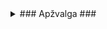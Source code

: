 <details>
<summary>### Apžvalga ###</summary>
<br>

Ši programa skirta generuoti studentų pažymių ataskaitas. Vartotojas gali pasirinkti iš kelių variantų:

Generuoti pažymius:
Suvedus studento vardą ir pavardę, programa sugeneruos atsitiktinį namų darbų skaičių (nuo 1 iki 10),
atsitiktinius namų darbų rezultatus (nuo 1 iki 10) ir atsitiktinį egzamino rezultatą (nuo 1 iki 10).
Galutinis balas bus apskaičiuojamas pagal formulę: 0.4 * vidutinis namų darbų balas + 0.6 * egzamino balas.
Rezultatai bus rodomi lentelėje su stulpeliais: Pavarde, Vardas, Galutinis (Vid.) arba Galutinis (Med.) (priklausomai nuo pasirinkimo).

Skaityti iš failo:
Programa nuskaitys duomenis iš pasirinkto failo. Failas turi būti suformatuotas taip, kad kiekvienoje eilutėje
būtų studento vardas, pavardė ir namų darbų rezultatai (atskirti tarpais).
Galutinis balas bus apskaičiuojamas taip pat, kaip ir ankstesniame variante.
Rezultatai bus rodomi lentelėje su stulpeliais: Pavarde, Vardas, Galutinis (Vid.) arba Galutinis (Med.) (priklausomai nuo pasirinkimo).

Rankinis įvedimas:
Vartotojas galės rankiniu būdu įvesti studentų vardus, pavardes, namų darbų rezultatus ir egzamino rezultatus.
Galutinis balas bus apskaičiuojamas taip pat, kaip ir ankstesniuose variantuose.
Rezultatai bus rodomi lentelėje su stulpeliais: Pavarde, Vardas, Galutinis (Vid.) arba Galutinis (Med.) (priklausomai nuo pasirinkimo).

<details>

<details>
<summary>### Funkcijos ###</summary>
<br>

Pagrindinės funkcijos:

GeneruotiPazymius: Ši funkcija sugeneruoja atsitiktinius studentų duomenis ir apskaičiuoja galutinius balus.
Skaitymas: Ši funkcija nuskaito duomenis iš pasirinkto failo ir apskaičiuoja galutinius balus.
RankinisIvedimas: Ši funkcija leidžia vartotojui rankiniu būdu įvesti studentų duomenis ir apskaičiuoja galutinius balus.
RusiuotiSpausdinti: Ši funkcija rūšiuoja ir spausdina rezultatų lentelę.
PasirinktiFaila: Ši funkcija leidžia vartotojui pasirinkti failą iš pateikto sąrašo.
RusiuotiGeraisBlogais: Ši funkcija rūšiuoja studentus pagal vidurkį į du atskirus failus: "Kietiakai" (studentai su vidurkiu > 5) ir "Nuskriaustukai" (studentai su vidurkiu < 5).

Papildomos funkcijos:

Galimybė apskaičiuoti ir parodyti medianą vietoj vidurkio.

Galimybė rūšiuoti rezultatus pagal vardą, pavardę arba balą.

Galimybė išsaugoti rezultatus faile.


Naudojimo instrukcija:

Paleiskite programą.

Pasirinkite norimą variantą:
Generuoti pažymius
Skaityti iš failo
Rankinis įvedimas

Jei pasirinkote "Skaityti iš failo", pasirinkite norimą failą iš sąrašo.

Jei pasirinkote "Rankinis įvedimas", įveskite studentų duomenis.

Pasirinkite, kaip norite matyti savo galutinį balą:
Vidutinis (Vid.)
Mediana (Med.)

Pasirinkite, kaip norite rusiuoti rezultatus:
Vardo
Pavardės
Balais

Pasirinkite, kaip norite matyti rezultatus:
Ekrane
Faile


Pavyzdys

Vartotojas pasirenka "Generuoti pažymius".

Įveda studento vardą: Jonas

Įveda studento pavardę: Jonaitis

Programa sugeneruoja 5 namų darbus.

Namų darbų rezultatai: 8, 7, 9, 6, 10.

Egzamino rezultatas: 8.

Rezultatai:

Pavarde | Vardas | Galutinis (Vid.)
------- | -------- | --------
Jonaitis | Jonas | 8.20

Sąrankos failas

Programa gali dirbti su duomenų failu, kuriame kiekvienoje eilutėje yra studentų informacija, atskirta tarpais:

Vardas Pavardė Namų_darbo_rezultatas1 Namų_darbo_rezultatas2 ... Egzamino_rezultatas
Pavyzdys:

Petras Petraitis 7 8 9 10 7
Ona Onaitytė 5 6 8 4 8

<details>

### KOMPIUTERIO SPECIFIKACIJOS: ###

CPU: I7 - 12700H
RAM: 16gb SODIMM 4800 Mhz
GPU: RTX 3060 (mobile)

<details>
<summary>### TYRIMO REZULTATAI ###</summary>
<br>


studentai1000

<img width="539" alt="studentai1000" src="https://github.com/Ghirahim5/Objektinis-2024/assets/147089390/a2ac3659-290c-4953-bc8c-7db9d08f0d87">

studentai10000

<img width="543" alt="studentai10000" src="https://github.com/Ghirahim5/Objektinis-2024/assets/147089390/44dbc6fa-8ec6-49f8-8cfa-61e1523ac7a3">

studentai100000

<img width="542" alt="studentai100000" src="https://github.com/Ghirahim5/Objektinis-2024/assets/147089390/4391de41-d2f6-4776-9585-2c05532c152e">

studentai1000000

<img width="539" alt="studentai1000000" src="https://github.com/Ghirahim5/Objektinis-2024/assets/147089390/2df42488-8e47-4d98-99cc-d28ed992c785">

studentai10000000

<img width="535" alt="studentai10000000" src="https://github.com/Ghirahim5/Objektinis-2024/assets/147089390/fe55d02c-ea62-46b9-b66a-c000c0eede2e">


Vektorių 1 strategijos rezultatai

1000

<img width="531" alt="vektoriai1k" src="https://github.com/Ghirahim5/Objektinis-2024/assets/147089390/b63fd63b-703f-45ae-be80-f0919b198a9f">

10000

<img width="540" alt="vektoriai10k" src="https://github.com/Ghirahim5/Objektinis-2024/assets/147089390/f29cdd16-7852-4eb7-9839-f43bfedf5d36">

100000

<img width="538" alt="vektoriai100k" src="https://github.com/Ghirahim5/Objektinis-2024/assets/147089390/9b29faf8-e9e1-4273-87d6-6543771728de">

1000000

<img width="539" alt="vektoriai1000k" src="https://github.com/Ghirahim5/Objektinis-2024/assets/147089390/cf4aa102-5880-46fa-ab7b-62d30d372ed2">

10000000

<img width="532" alt="vektoriai10000k" src="https://github.com/Ghirahim5/Objektinis-2024/assets/147089390/c016bee9-c79d-4224-a7e3-971940a94bd1">


Vektorių 2 strategijos rezultatai

1000

<img width="505" alt="2vektoriai1k" src="https://github.com/Ghirahim5/Objektinis-2024/assets/147089390/53664d61-c4b2-4b76-b192-a60b95d2ec68">

10000

<img width="503" alt="2vektoriai10k" src="https://github.com/Ghirahim5/Objektinis-2024/assets/147089390/9f26a3cd-ec8b-4070-9c9f-d8f999922a64">

100000

<img width="505" alt="2vektoriai100k" src="https://github.com/Ghirahim5/Objektinis-2024/assets/147089390/ce02d483-9678-400f-b037-3f80de282ca0">

1000000

<img width="504" alt="2vektoriai1000k" src="https://github.com/Ghirahim5/Objektinis-2024/assets/147089390/c3ca46f0-ac4b-479b-9367-ca44c58bc868">

10000000

<img width="502" alt="2vektoriai10000k" src="https://github.com/Ghirahim5/Objektinis-2024/assets/147089390/7b290f42-7ff5-4281-92e3-4ead743068ec">

Vektorių 3 strategijos rezultatai

1000

<img width="510" alt="3vektoriai1k" src="https://github.com/Ghirahim5/Objektinis-2024/assets/147089390/08590569-2483-4864-bcde-5b2dcc0dad4d">

10000

<img width="506" alt="3vektoriai10k" src="https://github.com/Ghirahim5/Objektinis-2024/assets/147089390/453d19bc-6e50-4a1a-b274-71f2b49944d7">

100000

<img width="505" alt="3vektoriai100k" src="https://github.com/Ghirahim5/Objektinis-2024/assets/147089390/410530ad-0921-47fa-86fb-290b1fe600f2">

1000000

<img width="505" alt="3vektoriai1000k" src="https://github.com/Ghirahim5/Objektinis-2024/assets/147089390/dc6c718d-258d-4519-9f7a-086ab7ad6520">

10000000

<img width="508" alt="3vektoriai10000k" src="https://github.com/Ghirahim5/Objektinis-2024/assets/147089390/170776b8-6226-4a46-9704-ab03f37c3f01">

List 1 strategijos rezultatai

1000

<img width="535" alt="list1k" src="https://github.com/Ghirahim5/Objektinis-2024/assets/147089390/9fb0197f-b2fa-42c1-840a-bce492c2cd63">

10000

<img width="541" alt="list10k" src="https://github.com/Ghirahim5/Objektinis-2024/assets/147089390/c1d9f031-9294-428e-b9a6-a80f997614a6">

100000

<img width="542" alt="list100k" src="https://github.com/Ghirahim5/Objektinis-2024/assets/147089390/ab898ad4-0ca5-4cd8-aced-2410b27032c4">

1000000

<img width="535" alt="list1000k" src="https://github.com/Ghirahim5/Objektinis-2024/assets/147089390/b2ec0115-a640-4908-9898-bd730c37d759">

10000000

<img width="526" alt="list10000k" src="https://github.com/Ghirahim5/Objektinis-2024/assets/147089390/d1db7b17-3ba1-4da6-bb89-3d8e8aacded5">


List 2 strategijos rezultatai

1000

<img width="533" alt="2list1k" src="https://github.com/Ghirahim5/Objektinis-2024/assets/147089390/2439cfbc-6ee1-42fc-b09e-512e21e26632">

10000

<img width="539" alt="2list10k" src="https://github.com/Ghirahim5/Objektinis-2024/assets/147089390/5e7fde2a-eac9-4d31-946f-d075941c2e81">

100000

<img width="539" alt="2list100k" src="https://github.com/Ghirahim5/Objektinis-2024/assets/147089390/143da5e7-5e9c-4c43-af36-9a6da0e68ddd">

1000000

<img width="534" alt="2list1000k" src="https://github.com/Ghirahim5/Objektinis-2024/assets/147089390/c1f6e346-80c6-48c6-bce2-d05ef6a66113">

10000000

<img width="528" alt="2list10000k" src="https://github.com/Ghirahim5/Objektinis-2024/assets/147089390/e849dd0c-eb5e-474c-acf8-8fe146a2a0f7">


Deque 1 strategijos rezultatai

1000

<img width="533" alt="deque1k" src="https://github.com/Ghirahim5/Objektinis-2024/assets/147089390/44811f21-9aff-42cf-b391-3bb9f57b891e">

10000

<img width="542" alt="deque10k" src="https://github.com/Ghirahim5/Objektinis-2024/assets/147089390/685ac575-2f7f-4ee1-9e3b-8c0b4b6921a2">

100000

<img width="538" alt="deque100k" src="https://github.com/Ghirahim5/Objektinis-2024/assets/147089390/12cce25e-6be8-45cf-903c-857aa2eeafed">

1000000

<img width="533" alt="deque1000k" src="https://github.com/Ghirahim5/Objektinis-2024/assets/147089390/6a72468f-42da-41ab-81b1-d3476aaaf012">

10000000

<img width="524" alt="deque10000k" src="https://github.com/Ghirahim5/Objektinis-2024/assets/147089390/46bdf096-bbad-48bc-8d9f-d0b30d745498">


Deque 2 strategijos rezultatai

1000

<img width="541" alt="2deque1k" src="https://github.com/Ghirahim5/Objektinis-2024/assets/147089390/40df0406-311a-4e90-b3de-c214ae896868">

10000

<img width="541" alt="2deque10k" src="https://github.com/Ghirahim5/Objektinis-2024/assets/147089390/1281fcd5-a690-4af8-9937-6e346b288e5c">

100000

<img width="540" alt="2deque100k" src="https://github.com/Ghirahim5/Objektinis-2024/assets/147089390/ff7e6b79-61b1-45db-8d55-82615b467102">

1000000

<img width="532" alt="2deque1000k" src="https://github.com/Ghirahim5/Objektinis-2024/assets/147089390/b444e59f-2e56-44ff-9a14-2d8657c2a528">

10000000

<img width="527" alt="2deque10000k" src="https://github.com/Ghirahim5/Objektinis-2024/assets/147089390/7a6ffe30-b85f-4ab4-8ea8-6ad0c4945fe0">

</details>

Tyrimo išvados:

Efektyviausias metodas tai realizacija naudojanti Vektorių trečiąją strategiją.
Antras efektyviausias metodas tai realizacija naudojanti Vektorių pirmąją strategiją.
Trečias efektyviausias metodas tai realizacija naudojanti Listų antrąją strategiją.

### INSTALIACIJOS INSTRUKCIJOS ###

Pirma reikia pasirinkti vieną iš trijų versijų - Deque, List arba Vector ir atsisiųsti visus failus esančius pasirinktame aplanke.

Tada sekite šio video instrukcijas norint sukurti .exe failą:

https://www.youtube.com/watch?v=ccDPSF4V2N8

Toliau arba atsisiųskite duomenų failus arba juos sugeneruokite naudodamiesi programoje realizuota funkcija.

### EKSPERIMENTINĖ ANALIZĖ ###

Nenaudojant optimizavimo "flag'ų"

|         | Greitis (su 1 mln.)  | Greitis (su 10 mln.) | Failo dydis (Kb) |
| ------- | -------------------- | -------------------- | ---------------- |
| Klasė   |        8,01 s.       |        82,75 s.      |       162        |
| Strukt. |        7,53 s.       |        92,31 s.      |       139        |

<details>
<summary>### RELEASE'Ų INFORMACIJA ###</summary>
<br>
  
Pirmasis subrelease:

1. Programa, naudotojui įvedus informaciją, duoda pasirinkimą kaip naudotojas nori, jog jo vidurkis būtų apskaičiuojamas - tradiciniu būdu ar medianos metodu.
2. Ekrane "atspausdinama" lentelė, kuri pateikia informaciją apie naudotoją - Vardą, pavardę ir vidurkį.

v0.1

1. Programoje realizuotas meniu kuris vartotojui pateikia keturias galimybes: 1- Įvesti duomenis rankiniu būdu 2 - Generuoti pažymius 3 - Generuoti pažymius ir vardus 4 - Baigti darbą.
2. Yra dvi realizuotos programos versijos - viena kuri veikia tik su c masyvais, o kita - su vektoriais.
3. Programoje yra neteisingos įvesties apsauga.
4. Vartotojas gali pasirinkti kaip nori matyti savo galutinį pažymį - mediana arba tradiciniu vidurkio būdu.

v0.2

1. Pakeičiau duomenų įvedimą į pilnai dinaminį.
2. Pridėjau galimybę nuskaityti duomenis iš failo.
3. Pridėjau galimybę pasirinkti kokį failą norima atidaryti ir apdoroti.
4. Pridėjau galimybę rūšiuoti duomenis pagal skirtingus kriterijus - vardą, pavardę ir galutinį balą.

v0.3

1. Įgyvendintas išimčių valdymas įvairiose programos vietose: visi vartotojo pasirinkimai tikrinami pagal atitinkamus reikalavimus, taip pat tikrinama ar pasirinktas duomenų failas egzistuoja ir ar jis nėra tuščias.
2. Pakeistas duomenų failo pasirinkimo metodas. Sukurta nauja funkcija kuri yra atsakinga už failo pasirinkimą.
3. Visi pasirinkimai dabar yra pateikiami lentelės forma.
4. Įvykdytas programos reorganizavimas: sukurti atskiri v0.3_main.cpp ir funkcijos.cpp failai ir nauji studentas.h ir funkcijos.h header failai.

v0.4

1. Sukurta nauja generavimo funkcija kuri sugeneruoja pasirinkto dydžio šabloninį studentų duomenų failą.
2. Sukurta nauja funkcija kuri rūšiuoja studentus pagal jų galutinį pažymį (jeigu pažymys žemesnis už 5 tada studentas priskiriamas prie nuskriaustukų, jeigu didesnis - prie kietiakų)
3. Sukurta nauja testavimo funkcija kuri atlieka įvairius testus su pasirinktu failu.
4. Sukurtas išsamus README.md failas kuriame yra įkeltos testavimo atvejų rezultatų nuotraukos

v1.0

1. Sukurtos trys skirtingos realizacijos: su vektoriais, listais ir deque.
2. Kiekvienai realizacijai taip pat buvo įgyvendintos bent 2 strategijos, o vektorių versijai - 3.
3. Sukurtas CMakeList.txt failas
4. Aptvarkyta repozitorija.
5. Papildytas README.md failas

v1.1

1. Su visais trejais konteinerių tipais struktūra Studentas buvo pakeista į klasę Studentas.
2. Realizuotas Konstruktorius ir Destruktorius
3. Realizuoti "set'eriai" ir "get'eriai"
4. Atliktas eksperimentinis tyrimas naudojant skirtingus optimizavimo "falg'us" (O0, O1, O2, O3)
5. Papildytas README.md failas

</details>

